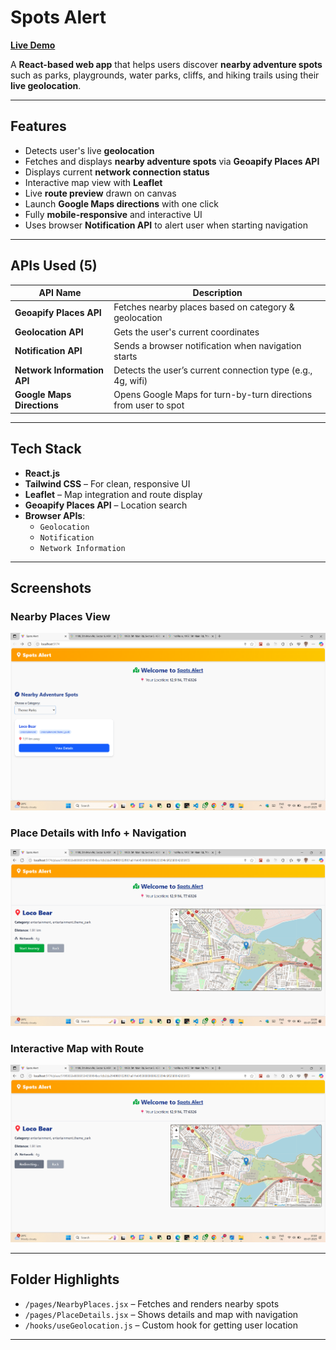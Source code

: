 #  Spots Alert

 [**Live Demo**](https://spots-alert.netlify.app/)

A **React-based web app** that helps users discover **nearby adventure spots** such as parks, playgrounds, water parks, cliffs, and hiking trails using their **live geolocation**.

---

##  Features

-  Detects user's live **geolocation**
-  Fetches and displays **nearby adventure spots** via **Geoapify Places API**
-  Displays current **network connection status**
- Interactive map view with **Leaflet**
- Live **route preview** drawn on canvas
- Launch **Google Maps directions** with one click
- Fully **mobile-responsive** and interactive UI
- Uses browser **Notification API** to alert user when starting navigation

---

## APIs Used (5)

| API Name                      | Description                                                        |
|-------------------------------|--------------------------------------------------------------------|
| **Geoapify Places API**     | Fetches nearby places based on category & geolocation              |
| **Geolocation API**         | Gets the user's current coordinates                                |
| **Notification API**        | Sends a browser notification when navigation starts                |
| **Network Information API** | Detects the user’s current connection type (e.g., 4g, wifi)         |
| **Google Maps Directions**  | Opens Google Maps for turn-by-turn directions from user to spot     |

---

## Tech Stack

- **React.js**
- **Tailwind CSS** – For clean, responsive UI
- **Leaflet** – Map integration and route display
- **Geoapify Places API** – Location search
- **Browser APIs**:
  - `Geolocation`
  - `Notification`
  - `Network Information`

---

## Screenshots

### Nearby Places View
![Nearby Places](https://github.com/B2Kumar03/project_Image/blob/main/Screenshot%202025-07-09%20150946.png?raw=true)

### Place Details with Info + Navigation
![Place Details](https://github.com/B2Kumar03/project_Image/blob/main/Screenshot%202025-07-09%20150959.png?raw=true)

### Interactive Map with Route
![Map View](https://github.com/B2Kumar03/project_Image/blob/main/Screenshot%202025-07-09%20151012.png?raw=true)

---

## Folder Highlights

- `/pages/NearbyPlaces.jsx` – Fetches and renders nearby spots
- `/pages/PlaceDetails.jsx` – Shows details and map with navigation
- `/hooks/useGeolocation.js` – Custom hook for getting user location

---

